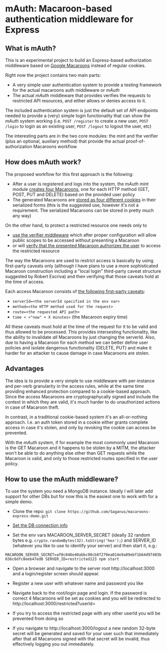 # mAuth: Macaroon-based authentication middleware for Express

## What is mAuth?

This is an experimental project to build an Express-based authorization middleware based on [Google Macaroons](https://research.google.com/pubs/pub41892.html) instead of regular cookies.

Right now the project contains two main parts: 
   * A very simple user authentication system to provide a testing framework for the actual macaroons auth middleware or *mAuth*
   * The actual *mAuth* middleware that provides verifies the requests to restricted API resources, and either allows or denies access to it.

The included authentication system is just the default set of API endpoints needed to provide a (very) simple login functionality that can show the *mAuth* system working (i.e. `POST /register` to create a new user, `POST /login` to login as an existing user, `POST /logout` to logout the user, etc)

The interesting parts are in the two core modules: the mint and the verifier (plus an optional, auxiliary method) that provide the actual proof-of-authorization Macaroons workflow.

## How does mAuth work?

The proposed workflow for this first approach is the following:

   * After a user is registered and logs into the system, the *mAuth* mint module [creates four Macaroons](https://github.com/Saganus/macaroons-express-demo/blob/master/routes/index.js#L125-L127), one for each HTTP method (GET, POST, PUT and DELETE) based on the provided user policy
   * The generated Macaroons are [stored as four different cookies](https://github.com/Saganus/macaroons-express-demo/blob/master/routes/index.js#L68-L74) in their serialized forms (this is the suggested use, however it's not a requirement. The serialized Macaroons can be stored in pretty much any way)

On the other hand, to protect a restricted resource one needs only to 
   * [use the verifier middleware](https://github.com/Saganus/macaroons-express-demo/blob/master/routes/index.js#L34) which after proper configuration will allow public scopes to be accessed without presenting a Macaroon 
   * or will [verify that the presented Macaroon authorizes the user](https://github.com/Saganus/macaroons-express-demo/blob/master/middleware/verify_macaroons.js#L50-L93) to access the restricted resource
   
The way the Macaroons are used to restrict access is basically by using first-party caveats only (although I have plans to use a more sophisticated Macaroon construction including a "local login" third-party caveat structure suggested by Robert Escriva) and then verifying that those caveats hold at the time of access. 

Each access Macaroon consists of [the following first-party caveats](https://github.com/Saganus/macaroons-express-demo/blob/master/middleware/verify_macaroons.js#L58-L63):

   * `serverId=<the serverId specified in the env var>`
   * `method=<the HTTP method used for the request>`
   * `route=<the requested API path>`
   * `time < <"now" + X minutes>` (the Macaroon expiry time)

All these caveats must hold at the time of the request for it to be valid and thus allowed to be processed. This provides intersesting functionality, like the ability to invalidate *all* Macaroons by just changing the serverId. Also, due to having a Macaroon for each method we can better define user policies and isolate dangerous functionality (DELETE, PUT) and make it harder for an attacker to cause damage in case Macaroons are stolen. 

## Advantages

The idea is to provide a very simple to use middleware with per-instance and per-verb granularity in the access rules, while at the same time providing enhanced protection compared to a cookie-based approach. Since the access Macaroons are cryptographycally signed and include the context in which they are valid, it's much harder to do unauthorized actions in case of Macaroon theft. 

In contrast, in a traditional cookie-based system it's an all-or-nothing approach. I.e. an auth token stored in a cookie either grants complete access in case it's stolen, and only by revoking the cookie can access be prevented.

With the *mAuth* system, if for example the most commonly used Macaroon is the GET Macaroon and it happens to be stolen by a MITM, the attacker won't be able to do anything else other than GET requests while the Macaroon is valid, and only to those restricted routes specified in the user policy.

## How to use the mAuth middleware?

To use the system you need a MongoDB instance. Ideally I will later add support for other DBs but for now this is the easiest one to work with for a simple demo. 

   * Clone the repo: `git clone https://github.com/Saganus/macaroons-express-demo.git`
   
   * [Set the DB connection info](https://github.com/Saganus/macaroons-express-demo/blob/master/app.js#L22)
   
   * Set the env vars MACAROON_SERVER_SECRET (ideally 32 random bytes e.g. `crypto.randomBytes(32).toString('hex');`) and SERVER_ID (whatever you like to use to identify your server) and then start it, e.g.:
   
   `MACAROON_SERVER_SECRET=af0c846e40abbc90cb8f270ea014e9a89ebf1b64d97403b656c6dfc8eeb47ed0 SERVER_ID=restricted123 npm start`
   
   * Open a browser and navigate to the server root http://localhost:3000 and a login/register screen should appear.
   
   * Register a new user with whatever name and password you like
   
   * Navigate back to the root/login page and login. If the password is correct 4 Macaroons will be set as cookies and you will be redirected to http://localhost:3000/restricted?userId=<your user>
   
   * If you try to access the restricted page with any other userId you will be prevented from doing so
   
   * If you navigate to http://localhost:3000/logout a new random 32-byte secret will be generated and saved for your user such that immediately after that all Macaroons signed with that secret will be invalid, thus effectively logging you out immediately.
   
  

   
   











